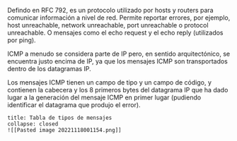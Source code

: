 Defindo en RFC 792, es un protocolo utilizado por hosts y routers para comunicar información a nivel de red. Permite reportar errores, por ejemplo, host unreachable, network unreachable, port unreachable o protocol unreachable. O mensajes como el echo request y el echo reply (utilizados por ping).

ICMP a menudo se considera parte de IP pero, en sentido arquitectónico, se encuentra justo encima de IP, ya que los mensajes ICMP son transportados dentro de los datagramas IP.

Los mensajes ICMP tienen un campo de tipo y un campo de código, y contienen la cabecera y los 8 primeros bytes del datagrama IP que ha dado lugar a la generación del mensaje ICMP en primer lugar (pudiendo identificar el datagrama que produjo el error).

```ad-example
title: Tabla de tipos de mensajes
collapse: closed
![[Pasted image 20221118001154.png]]
```
